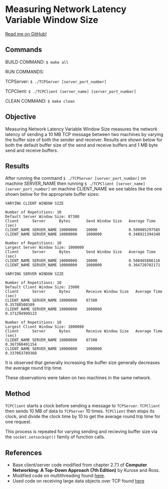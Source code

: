 # Measuring Network Latency Variable Window Size

[Read me on GitHub!](https://github.com/SeanCooke/measuring-network-latency)

## Commands
BUILD COMMAND: `$ make all`

RUN COMMANDS:

TCPServer: `$ ./TCPServer [server_port_number]`

TCPClient: `$ ./TCPClient [server_name] [server_port_number]`

CLEAN COMMAND: `$ make clean`

## Objective
Measuring Network Latency Variable Window Size measures the network latency of sending a 10 MB TCP message between two machines by varying the buffer size of both the sender and receiver.  Results are shown below for both the default buffer size of the send and  receive buffers and 1 MB byte send and receive buffers.

## Results
After running the command `$ ./TCPServer [server_port_number]` on machine SERVER_NAME then running `$ ./TCPClient [server_name] [server_port_number]` on machine CLIENT_NAME we see tables like the one shown below for the appropriate buffer sizes:

    VARYING CLIENT WINDOW SIZE

    Number of Repetitions: 10
    Default Server Window Size: 87380
    Client		Server		Bytes 		Send Window Size   Average Time (sec)
    CLIENT_NAME	SERVER_NAME	10000000 	10000 		       0.509085297585
    CLIENT_NAME	SERVER_NAME	10000000 	1000000 	       0.348921394348
    
    Number of Repetitions: 10
    Largest Server Window Size: 1000000
    Client		Server		Bytes		Send Window Size   Average Time (sec)
    CLIENT_NAME	SERVER_NAME	10000000	10000		       0.508465886116
    CLIENT_NAME	SERVER_NAME	10000000	1000000		       0.364720702171
    
    VARYING SERVER WINDOW SIZE
    
    Number of Repetitions: 10
    Default Client Window Size: 23080
    Client		Server		Bytes		Receive Window Size   Average Time (sec)
    CLIENT_NAME	SERVER_NAME	10000000	87380		          0.35788500309
    CLIENT_NAME	SERVER_NAME	10000000	1000000		          0.371294999123

    Number of Repetitions: 10
    Largest Client Window Size: 1000000
    Client		Server		Bytes		Receive Window Size   Average Time (sec)
    CLIENT_NAME	SERVER_NAME	10000000	87380		          0.367360401154
    CLIENT_NAME	SERVER_NAME	10000000	1000000		          0.337063789368

It is observed that generally increasing the buffer size generally decreases the average round trip time.

These observations were taken on two machines in the same network.

## Method
`TCPClient` starts a clock before sending a message to `TCPServer`.  `TCPClient` then sends 10 MB of data to `TCPServer` 10 times.  `TCPClient` then stops its clock, and divide the clock time by 10 to get the average round trip time for one request.

This process is repeated for varying sending and recieving buffer size via the `socket.setsockopt()` family of function calls.

## References
* Base client/server code modified from chapter 2.7.1 of __Computer Networking: A Top-Down Approach (7th Edition)__ by Kurose and Ross.
* Modified code on multithreading found [here](http://www.tutorialspoint.com/python/python_multithreading.htm).
* Used code on receiving large data objects over TCP found [here](http://stackoverflow.com/questions/17667903/python-socket-receive-large-amount-of-data)